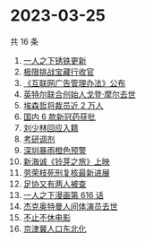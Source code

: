 # 2023-03-25

共 16 条

<!-- BEGIN ZHIHUSEARCH -->
<!-- 最后更新时间 Sat Mar 25 2023 18:11:31 GMT+0800 (China Standard Time) -->
1. [一人之下锈铁更新](https://www.zhihu.com/search?q=一人之下锈铁更新)
1. [极限挑战宝藏行收官](https://www.zhihu.com/search?q=极限挑战宝藏行收官)
1. [《互联网广告管理办法》公布](https://www.zhihu.com/search?q=《互联网广告管理办法》公布)
1. [英特尔联合创始人戈登·摩尔去世](https://www.zhihu.com/search?q=英特尔联合创始人戈登·摩尔去世)
1. [埃森哲将裁员近 2 万人](https://www.zhihu.com/search?q=埃森哲将裁员近%202%20万人)
1. [国内 6 款新冠药获批](https://www.zhihu.com/search?q=国内%206%20款新冠药获批)
1. [刘少林回应入籍](https://www.zhihu.com/search?q=刘少林回应入籍)
1. [考研调剂 ](https://www.zhihu.com/search?q=考研调剂%20)
1. [深圳暴雨橙色预警](https://www.zhihu.com/search?q=深圳暴雨橙色预警)
1. [新海诚《铃芽之旅》上映](https://www.zhihu.com/search?q=新海诚《铃芽之旅》上映)
1. [劳荣枝死刑复核最新进展](https://www.zhihu.com/search?q=劳荣枝死刑复核最新进展)
1. [足协又有两人被查](https://www.zhihu.com/search?q=足协又有两人被查)
1. [一人之下漫画第 616 话](https://www.zhihu.com/search?q=一人之下漫画第%20616%20话)
1. [杰克奥特曼人间体演员去世](https://www.zhihu.com/search?q=杰克奥特曼人间体演员去世)
1. [不止不休电影](https://www.zhihu.com/search?q=不止不休电影)
1. [京津冀人口东北化](https://www.zhihu.com/search?q=京津冀人口东北化)
<!-- END ZHIHUSEARCH -->
